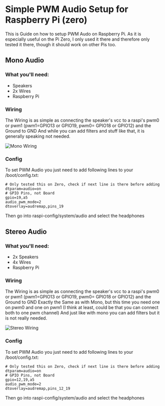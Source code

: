 # Simple PWM Audio Setup for Raspberry Pi (zero)

This is Guide on how to setup PWM Audo on Raspberry Pi. As it is especially useful on the Pi Zero, I only used it there and therefore only tested it there, though it should work on other Pis too.

## Mono Audio

### What you'll need:
- Speakers
- 2x Wires
- Raspberry Pi

### Wiring

The Wiring is as simple as connecting the speaker's vcc to a raspi's pwm0 or pwm1 (pwm1=GPIO13 or GPIO19, pwm0= GPIO18 or GPIO12) and the Ground to GND
And while you can add filters and stuff like that, it is generally speaking not needed.

![Mono Wiring](https://user-images.githubusercontent.com/73284582/157530011-1812c41b-64f2-44ab-bc78-5d3ffaa17012.png)

### Config

To set PWM Audio you just need to add following lines to your /boot/config.txt:

```
# Only tested this on Zero, check if next line is there before adding
dtparam=audio=on
# GPIO Pins, not Board
gpio=19,a5
audio_pwm_mode=2
dtoverlay=audremap,pins_19
```

Then go into raspi-config/system/audio and select the headphones

## Stereo Audio

### What you'll need:
- 2x Speakers
- 4x Wires
- Raspberry Pi

### Wiring

The Wiring is as simple as connecting the speaker's vcc to a raspi's pwm0 or pwm1 (pwm1=GPIO13 or GPIO19, pwm0= GPIO18 or GPIO12) and the Ground to GND
Exactly the Same as with Mono, but this time you need one on pwm0 and one on pwm1 (I think at least, could be that you can connect both to one pwm channel)
And just like with mono you can add filters but it is not really needed.

![Stereo Wiring](https://user-images.githubusercontent.com/73284582/157531123-badd41e4-79e7-4ce3-b252-cc238dd36d5c.png)

### Config

To set PWM Audio you just need to add following lines to your /boot/config.txt:

```
# Only tested this on Zero, check if next line is there before adding
dtparam=audio=on
# GPIO Pins, not Board
gpio=12,19,a5
audio_pwm_mode=2
dtoverlay=audremap,pins_12_19
```

Then go into raspi-config/system/audio and select the headphones
